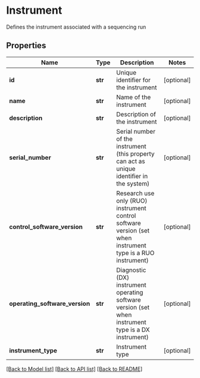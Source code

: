 # Instrument

Defines the instrument associated with a sequencing run
## Properties
Name | Type | Description | Notes
------------ | ------------- | ------------- | -------------
**id** | **str** | Unique identifier for the instrument | [optional] 
**name** | **str** | Name of the instrument | [optional] 
**description** | **str** | Description of the instrument | [optional] 
**serial_number** | **str** | Serial number of the instrument (this property can act as unique identifier in the system) | [optional] 
**control_software_version** | **str** | Research use only (RUO) instrument control software version (set when instrument type is a RUO instrument) | [optional] 
**operating_software_version** | **str** | Diagnostic (DX) instrument operating software version (set when instrument type is a DX instrument) | [optional] 
**instrument_type** | **str** | Instrument type | [optional] 

[[Back to Model list]](../README.md#documentation-for-models) [[Back to API list]](../README.md#documentation-for-api-endpoints) [[Back to README]](../README.md)



